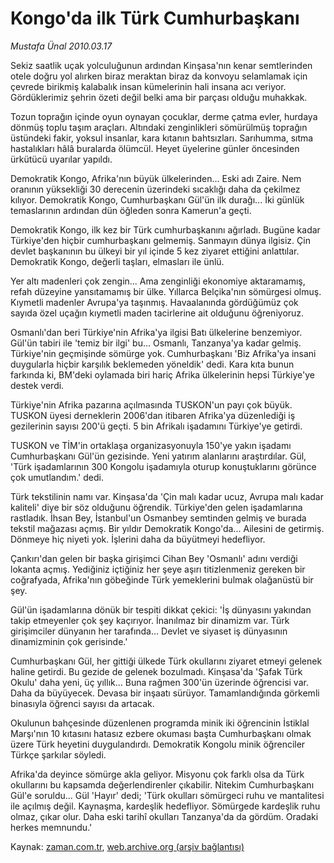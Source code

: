 # Kongo'da ilk Türk Cumhurbaşkanı

*Mustafa Ünal 2010.03.17*

<tr><td class="metin" colspan="2" style="padding-top: 20px; padding-left: 5px; ">Sekiz saatlik uçak yolculuğunun ardından Kinşasa'nın kenar semtlerinden otele doğru yol alırken biraz meraktan biraz da konvoyu selamlamak için çevrede birikmiş kalabalık insan kümelerinin hali insana acı veriyor. Gördüklerimiz şehrin özeti değil belki ama bir parçası olduğu muhakkak.</td></tr><tr><td class="metin" colspan="2" style="padding-top: 20px; padding-left: 5px; "><p>Tozun toprağın içinde oyun oynayan çocuklar, derme çatma evler, hurdaya dönmüş toplu taşım araçları. Altındaki zenginlikleri sömürülmüş toprağın üstündeki fakir, yoksul insanlar, kara kıtanın bahtsızları. Sarıhumma, sıtma hastalıkları hâlâ buralarda ölümcül. Heyet üyelerine günler öncesinden ürkütücü uyarılar yapıldı.
<p>Demokratik Kongo, Afrika'nın büyük ülkelerinden... Eski adı Zaire. Nem oranının yüksekliği 30 derecenin üzerindeki sıcaklığı daha da çekilmez kılıyor. Demokratik Kongo, Cumhurbaşkanı Gül'ün ilk durağı... İki günlük temaslarının ardından dün öğleden sonra Kamerun'a geçti.
<p>Demokratik Kongo, ilk kez bir Türk cumhurbaşkanını ağırladı. Bugüne kadar Türkiye'den hiçbir cumhurbaşkanı gelmemiş. Sanmayın dünya ilgisiz. Çin devlet başkanının bu ülkeyi bir yıl içinde 5 kez ziyaret ettiğini anlattılar. Demokratik Kongo, değerli taşları, elmasları ile ünlü.
<p>Yer altı madenleri çok zengin... Ama zenginliği ekonomiye aktaramamış, refah düzeyine yansıtamamış bir ülke. Yıllarca Belçika'nın sömürgesi olmuş. Kıymetli madenler Avrupa'ya taşınmış. Havaalanında gördüğümüz çok sayıda özel uçağın kıymetli maden tacirlerine ait olduğunu öğreniyoruz.
<p>Osmanlı'dan beri Türkiye'nin Afrika'ya ilgisi Batı ülkelerine benzemiyor. Gül'ün tabiri ile 'temiz bir ilgi' bu... Osmanlı, Tanzanya'ya kadar gelmiş. Türkiye'nin geçmişinde sömürge yok. Cumhurbaşkanı 'Biz Afrika'ya insani duygularla hiçbir karşılık beklemeden yöneldik' dedi. Kara kıta bunun farkında ki, BM'deki oylamada biri hariç Afrika ülkelerinin hepsi Türkiye'ye destek verdi.
<p>Türkiye'nin Afrika pazarına açılmasında TUSKON'un payı çok büyük. TUSKON üyesi derneklerin 2006'dan itibaren Afrika'ya düzenlediği iş gezilerinin sayısı 200'ü geçti. 5 bin Afrikalı işadamını Türkiye'ye getirdi.
<p>TUSKON ve TİM'in ortaklaşa organizasyonuyla 150'ye yakın işadamı Cumhurbaşkanı Gül'ün gezisinde. Yeni yatırım alanlarını araştırdılar. Gül, 'Türk işadamlarının 300 Kongolu işadamıyla oturup konuştuklarını görünce çok umutlandım.' dedi.
<p>Türk tekstilinin namı var. Kinşasa'da 'Çin malı kadar ucuz, Avrupa malı kadar kaliteli' diye bir söz olduğunu öğrendik. Türkiye'den gelen işadamlarına rastladık. İhsan Bey, İstanbul'un Osmanbey semtinden gelmiş ve burada tekstil mağazası açmış. Bir yıldır Demokratik Kongo'da... Ailesini de getirmiş. Dönmeye hiç niyeti yok. İşlerini daha da büyütmeyi hedefliyor.
<p>Çankırı'dan gelen bir başka girişimci Cihan Bey 'Osmanlı' adını verdiği lokanta açmış. Yediğiniz içtiğiniz her şeye aşırı titizlenmeniz gereken bir coğrafyada, Afrika'nın göbeğinde Türk yemeklerini bulmak olağanüstü bir şey.
<p>Gül'ün işadamlarına dönük bir tespiti dikkat çekici: 'İş dünyasını yakından takip etmeyenler çok şey kaçırıyor. İnanılmaz bir dinamizm var. Türk girişimciler dünyanın her tarafında... Devlet ve siyaset iş dünyasının dinamizminin çok gerisinde.'
<p>Cumhurbaşkanı Gül, her gittiği ülkede Türk okullarını ziyaret etmeyi gelenek haline getirdi. Bu gezide de gelenek bozulmadı. Kinşasa'da 'Şafak Türk Okulu' daha yeni, üç yıllık... Buna rağmen 300'ün üzerinde öğrencisi var. Daha da büyüyecek. Devasa bir inşaatı sürüyor. Tamamlandığında görkemli binasıyla öğrenci sayısı da artacak.
<p>Okulunun bahçesinde düzenlenen programda minik iki öğrencinin İstiklal Marşı'nın 10 kıtasını hatasız ezbere okuması başta Cumhurbaşkanı olmak üzere Türk heyetini duygulandırdı. Demokratik Kongolu minik öğrenciler Türkçe şarkılar söyledi.
<p>Afrika'da deyince sömürge akla geliyor. Misyonu çok farklı olsa da Türk okullarını bu kapsamda değerlendirenler çıkabilir. Nitekim Cumhurbaşkanı Gül'e soruldu... Gül 'Hayır' dedi; 'Türk okulları sömürgeci ruhu ve mantalitesi ile açılmış değil. Kaynaşma, kardeşlik hedefliyor. Sömürgede kardeşlik ruhu olmaz, çıkar olur. Daha eski tarihî okulları Tanzanya'da da gördüm. Oradaki herkes memnundu.' <br/></p></p></p></p></p></p></p></p></p></p></p></p></p></td></tr>

Kaynak: [zaman.com.tr](http://zaman.com.tr/yazar.do?yazino=962544), [web.archive.org (arşiv bağlantısı)](http://web.archive.org/web/20100322210409/http://www.zaman.com.tr:80/yazar.do?yazino=962544)
